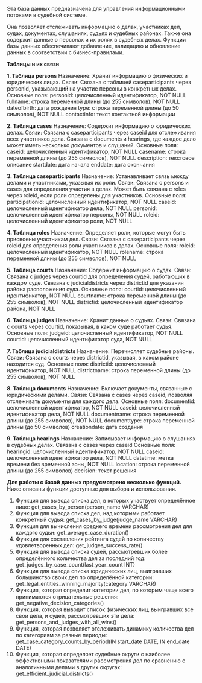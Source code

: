 Эта база данных предназначена для управления информационными потоками в судебной системе.

Она позволяет отслеживать информацию о делах, участниках дел, судах, документах, слушаниях, судьях и судебных районах. 
Также она содержит данные о персонах и их ролях в судебных делах. 
Функции базы данных обеспечивают добавление, валидацию и обновление данных в соответствии с бизнес-правилами.


**Таблицы и их связи**


**1. Таблица persons**
Назначение: Хранит информацию о физических и юридических лицах.
Связи:
Связана с таблицей caseparticipants через personid, указывающий на участие персоны в конкретных делах.
Основные поля:
personid: целочисленный идентификатор, NOT NULL
fullname: строка переменной длины (до 255 символов), NOT NULL
dateofbirth: дата рождения
type: строка переменной длины (до 50 символов), NOT NULL
contactinfo: текст контактной информации


**2. Таблица cases**
Назначение: Содержит информацию о юридических делах.
Связи:
Связана с caseparticipants через caseid для отслеживания всех участников дела.
Связана с documents и hearings, где каждое дело может иметь несколько документов и слушаний.
Основные поля:
caseid: целочисленный идентификатор, NOT NULL
casename: строка переменной длины (до 255 символов), NOT NULL
description: текстовое описание
startdate: дата начала
enddate: дата окончания


**3. Таблица caseparticipants**
Назначение: Устанавливает связь между делами и участниками, указывая их роли.
Связи:
Связана с persons и cases для определения участия в делах.
Может быть связана с roles через roleid, если роли определены для участников.
Основные поля:
participationid: целочисленный идентификатор, NOT NULL
caseid: целочисленный идентификатор дела, NOT NULL
personid: целочисленный идентификатор персоны, NOT NULL
roleid: целочисленный идентификатор роли, NOT NULL


**4. Таблица roles**
Назначение: Определяет роли, которые могут быть присвоены участникам дел.
Связи:
Связана с caseparticipants через roleid для определения роли участников в делах.
Основные поля:
roleid: целочисленный идентификатор, NOT NULL
rolename: строка переменной длины (до 255 символов), NOT NULL


**5. Таблица courts**
Назначение: Содержит информацию о судах.
Связи:
Связана с judges через courtid для определения судей, работающих в каждом суде.
Связана с judicialdistricts через districtid для указания района расположения суда.
Основные поля:
courtid: целочисленный идентификатор, NOT NULL
courtname: строка переменной длины (до 255 символов), NOT NULL
districtid: целочисленный идентификатор района, NOT NULL


**6. Таблица judges**
Назначение: Хранит данные о судьях.
Связи:
Связана с courts через courtid, показывая, в каком суде работает судья.
Основные поля: 
judgeid: целочисленный идентификатор, NOT NULL
courtid: целочисленный идентификатор суда, NOT NULL


**7. Таблица judicialdistricts**
Назначение: Перечисляет судебные районы.
Связи:
Связана с courts через districtid, указывая, в каком районе находится суд.
Основные поля: 
districtid: целочисленный идентификатор, NOT NULL
districtname: строка переменной длины (до 255 символов), NOT NULL


**8. Таблица documents**
Назначение: Включает документы, связанные с юридическими делами.
Связи:
Связана с cases через caseid, позволяя отслеживать документы для каждого дела.
Основные поля: 
documentid: целочисленный идентификатор, NOT NULL
caseid: целочисленный идентификатор дела, NOT NULL
documentname: строка переменной длины (до 255 символов), NOT NULL
documenttype: строка переменной длины (до 50 символов)
creationdate: дата создания


**9. Таблица hearings**
Назначение: Записывает информацию о слушаниях в судебных делах.
Связана с cases через caseid
Основные поля:
hearingid: целочисленный идентификатор, NOT NULL
caseid: целочисленный идентификатор дела, NOT NULL
datetime: метка времени без временной зоны, NOT NULL
location: строка переменной длины (до 255 символов)
decision: текст решения


**Для работы с базой данных предусмотрено несколько функций.** Ниже описаны функции доступные для выбора и использования.

1. Функция для вывода списка дел, в которых участвует определённое лицо: get_cases_by_person(person_name VARCHAR)
2. Функция для вывода списка дел, над которыми работает конкретный судья: get_cases_by_judge(judge_name VARCHAR)
3. Функция для вычисления среднего времени рассмотрения дел для каждого судьи: get_average_case_duration()
4. Функция для составления рейтинга судей по количеству удовлетворенных дел: get_judges_success_rate()
5. Функция для вывода списка судей, рассмотревших более определённого количества дел за последний год: get_judges_by_case_count(last_year_count INT)
6. Функция для вывода списка юридических лиц, выигравших большинство своих дел по определённой категории: get_legal_entities_winning_majority(category VARCHAR)
7. Функция, которая определит категории дел, по которым чаще всего принимаются отрицательные решения: get_negative_decision_categories()
8. Функция, которая выводит список физических лиц, выигравших все свои дела, и судей, рассмотревших эти дела: get_persons_and_judges_with_all_wins()
9. Функция, которая позволяет отслеживать динамику количества дел по категориям за разные периоды: get_case_category_counts_by_period(IN start_date DATE, IN end_date DATE)
10. Функция, которая определяет судебные округи с наиболее эффективными показателями рассмотрения дел по сравнению с аналогичными делами в других округах: get_efficient_judicial_districts()

